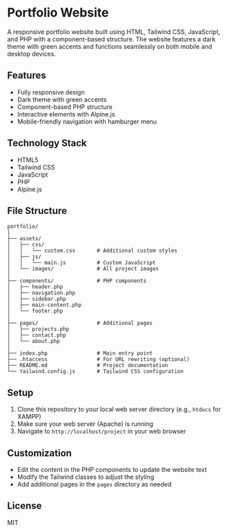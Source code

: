 # Portfolio Website

A responsive portfolio website built using HTML, Tailwind CSS, JavaScript, and PHP with a component-based structure. The website features a dark theme with green accents and functions seamlessly on both mobile and desktop devices.

## Features

- Fully responsive design
- Dark theme with green accents
- Component-based PHP structure
- Interactive elements with Alpine.js
- Mobile-friendly navigation with hamburger menu

## Technology Stack

- HTML5
- Tailwind CSS
- JavaScript
- PHP
- Alpine.js

## File Structure

```
portfolio/
│
├── assets/
│   ├── css/
│   │   └── custom.css       # Additional custom styles
│   ├── js/
│   │   └── main.js          # Custom JavaScript
│   └── images/              # All project images
│
├── components/              # PHP components
│   ├── header.php
│   ├── navigation.php
│   ├── sidebar.php
│   ├── main-content.php
│   └── footer.php
│
├── pages/                   # Additional pages
│   ├── projects.php
│   ├── contact.php
│   └── about.php
│
├── index.php                # Main entry point
├── .htaccess                # For URL rewriting (optional)
├── README.md                # Project documentation
└── tailwind.config.js       # Tailwind CSS configuration
```

## Setup

1. Clone this repository to your local web server directory (e.g., `htdocs` for XAMPP)
2. Make sure your web server (Apache) is running
3. Navigate to `http://localhost/project` in your web browser

## Customization

- Edit the content in the PHP components to update the website text
- Modify the Tailwind classes to adjust the styling
- Add additional pages in the `pages` directory as needed

## License

MIT
